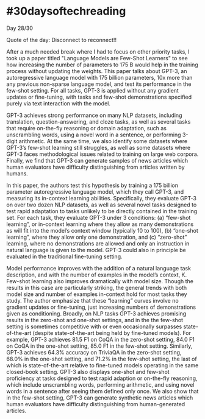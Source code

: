 # #30daysoftechreading

Day 28/30

Quote of the day: Disconnect to reconnect!!

After a much needed break where I had to focus on other priority tasks, I took up a paper titled "Language Models are Few-Shot Learners" to see how increasing the number of parameters to 175 B would help in the training process without updating the weights. This paper talks about GPT-3, an autoregressive language model with 175 billion
parameters, 10x more than any previous non-sparse language model, and test its performance in the few-shot setting. For all tasks, GPT-3 is applied without any gradient updates or fine-tuning, with tasks and few-shot demonstrations specified purely via text interaction with the model.

GPT-3 achieves strong performance on many NLP datasets, including translation, question-answering, and cloze tasks, as well as several tasks that require on-the-fly reasoning or domain adaptation, such as unscrambling words, using a novel word in a sentence, or performing 3-digit arithmetic. At the same time, we also identify some datasets where GPT-3’s few-shot learning still struggles, as well as some datasets where GPT-3 faces methodological issues related to training on large web corpora. Finally, we find that GPT-3 can generate samples of news articles which human evaluators have difficulty distinguishing from articles written by humans.


In this paper, the authors test this hypothesis by training a 175 billion parameter autoregressive language model, which they call GPT-3, and measuring its in-context learning abilities. Specifically, they evaluate GPT-3 on over two dozen NLP datasets, as well as several novel tasks designed to test rapid adaptation to tasks unlikely to be directly contained in the training set. For each task, they evaluate GPT-3 under 3 conditions: (a) “few-shot learning”, or in-context learning where they allow as many demonstrations as will fit into the model’s context window (typically 10 to 100), (b) “one-shot learning”, where they allow only one demonstration, and (c) “zero-shot” learning, where no demonstrations are allowed and only an instruction in natural language is given to the model. GPT-3 could also in principle be evaluated in the traditional fine-tuning setting.

Model performance improves with the addition of a natural language task description, and with the number of examples in the model’s context, K. Few-shot learning also improves dramatically with model size. Though the results in this case are particularly striking, the general trends with both model size and number of examples in-context hold for most tasks they study. The author emphasize that these “learning” curves involve no gradient updates or fine-tuning, just increasing numbers of demonstrations given as conditioning.
Broadly, on NLP tasks GPT-3 achieves promising results in the zero-shot and one-shot settings, and in the the few-shot setting is sometimes competitive with or even occasionally surpasses state-of-the-art (despite state-of-the-art being held by fine-tuned models). For example, GPT-3 achieves 81.5 F1 on CoQA in the zero-shot setting, 84.0 F1 on CoQA in
the one-shot setting, 85.0 F1 in the few-shot setting. Similarly, GPT-3 achieves 64.3% accuracy on TriviaQA in the zero-shot setting, 68.0% in the one-shot setting, and 71.2% in the few-shot setting, the last of which is state-of-the-art relative to fine-tuned models operating in the same closed-book setting. GPT-3 also displays one-shot and few-shot proficiency at tasks designed to test rapid adaption or on-the-fly reasoning, which include unscrambling words, performing arithmetic, and using novel words in a sentence after seeing them defined only once. We also show that in the few-shot setting, GPT-3 can generate synthetic news articles which human evaluators have difficulty distinguishing from human-generated articles.


